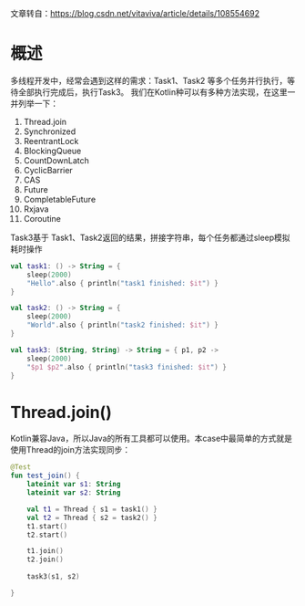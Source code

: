 文章转自：https://blog.csdn.net/vitaviva/article/details/108554692

# 概述

多线程开发中，经常会遇到这样的需求：Task1、Task2 等多个任务并行执行，等待全部执行完成后，执行Task3。
我们在Kotlin种可以有多种方法实现，在这里一并列举一下：

1. Thread.join
2. Synchronized
3. ReentrantLock
4. BlockingQueue
5. CountDownLatch
6. CyclicBarrier
7. CAS
8. Future
9. CompletableFuture
10. Rxjava
11. Coroutine



Task3基于 Task1、Task2返回的结果，拼接字符串，每个任务都通过sleep模拟耗时操作

```kotlin
val task1: () -> String = {
    sleep(2000)
    "Hello".also { println("task1 finished: $it") }
}

val task2: () -> String = {
    sleep(2000)
    "World".also { println("task2 finished: $it") }
}

val task3: (String, String) -> String = { p1, p2 ->
    sleep(2000)
    "$p1 $p2".also { println("task3 finished: $it") }
}
```

# Thread.join()

Kotlin兼容Java，所以Java的所有工具都可以使用。本case中最简单的方式就是使用Thread的join方法实现同步：

```kotlin
@Test
fun test_join() {
    lateinit var s1: String
    lateinit var s2: String

    val t1 = Thread { s1 = task1() }
    val t2 = Thread { s2 = task2() }
    t1.start()
    t2.start()

    t1.join()
    t2.join()
    
    task3(s1, s2)

}
```

